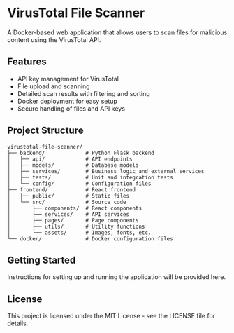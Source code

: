# VirusTotal File Scanner

A Docker-based web application that allows users to scan files for malicious content using the VirusTotal API.

## Features

- API key management for VirusTotal
- File upload and scanning
- Detailed scan results with filtering and sorting
- Docker deployment for easy setup
- Secure handling of files and API keys

## Project Structure

```
virustotal-file-scanner/
├── backend/             # Python Flask backend
│   ├── api/             # API endpoints
│   ├── models/          # Database models
│   ├── services/        # Business logic and external services
│   ├── tests/           # Unit and integration tests
│   └── config/          # Configuration files
├── frontend/            # React frontend
│   ├── public/          # Static files
│   └── src/             # Source code
│       ├── components/  # React components
│       ├── services/    # API services
│       ├── pages/       # Page components
│       ├── utils/       # Utility functions
│       └── assets/      # Images, fonts, etc.
└── docker/              # Docker configuration files
```

## Getting Started

Instructions for setting up and running the application will be provided here.

## License

This project is licensed under the MIT License - see the LICENSE file for details.